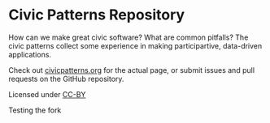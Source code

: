 # Civic Patterns Repository

How can we make great civic software? What are common pitfalls? The civic patterns collect some experience in making participartive, data-driven applications.

Check out [civicpatterns.org](http://civicpatterns.org) for the actual page, or submit issues and pull requests on the GitHub repository.

Licensed under [CC-BY](http://creativecommons.org/licenses/by/4.0/)

Testing the fork
